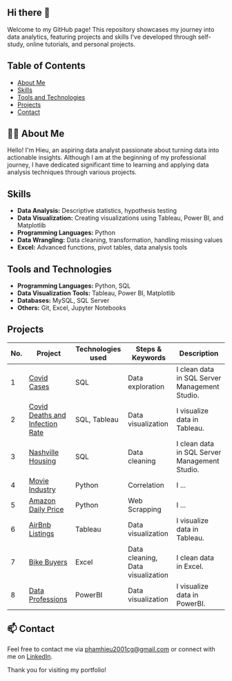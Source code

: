 ## Hi there 👋

Welcome to my GitHub page! This repository showcases my journey into data analytics, featuring projects and skills I've developed through self-study, online tutorials, and personal projects.

## Table of Contents
- [About Me](#about-me)
- [Skills](#skills)
- [Tools and Technologies](#tools-and-technologies)
- [Projects](#projects)
- [Contact](#contact)

## 👨‍💻 About Me

Hello! I'm Hieu, an aspiring data analyst passionate about turning data into actionable insights. Although I am at the beginning of my professional journey, I have dedicated significant time to learning and applying data analysis techniques through various projects.

## Skills

- **Data Analysis:** Descriptive statistics, hypothesis testing
- **Data Visualization:** Creating visualizations using Tableau, Power BI, and Matplotlib
- **Programming Languages:** Python
- **Data Wrangling:** Data cleaning, transformation, handling missing values
- **Excel:** Advanced functions, pivot tables, data analysis tools

## Tools and Technologies

- **Programming Languages:** Python, SQL
- **Data Visualization Tools:** Tableau, Power BI, Matplotlib
- **Databases:** MySQL, SQL Server
- **Others:** Git, Excel, Jupyter Notebooks

## Projects

| No. | Project | Technologies used | Steps & Keywords | Description |
| --- | ------- | ----- | ---------------- | ----------- |
| 1 | [Covid Cases](https://github.com/PhamTrungHieu2001/Covid) | SQL | Data exploration | I clean data in SQL Server Management Studio. |
| 2 | [Covid Deaths and Infection Rate](https://github.com/PhamTrungHieu2001/Covid-Deaths-and-Infection-Rate) | SQL, Tableau | Data visualization | I visualize data in Tableau. |
| 3 | [Nashville Housing](https://github.com/PhamTrungHieu2001/Nashville-Housing) | SQL | Data cleaning | I clean data in SQL Server Management Studio. |
| 4 | [Movie Industry](https://github.com/PhamTrungHieu2001/Movie-Industry) | Python | Correlation | I ... |
| 5 | [Amazon Daily Price](https://github.com/PhamTrungHieu2001/Amazon-Daily-Price) | Python | Web Scrapping | I ... |
| 6 | [AirBnb Listings](https://github.com/PhamTrungHieu2001/AirBnb-Listings) | Tableau | Data visualization  | I visualize data in Tableau. |
| 7 | [Bike Buyers](https://github.com/PhamTrungHieu2001/Bike-Buyers) | Excel | Data cleaning, Data visualization  | I clean data in Excel. |
| 8 | [Data Professions](https://github.com/PhamTrungHieu2001/Data-Professions) | PowerBI | Data visualization  | I visualize data in PowerBI. |

## 📫 Contact

Feel free to contact me via phamhieu2001cg@gmail.com or connect with me on [LinkedIn](https://www.linkedin.com/in/trung-hieu-pham-3b18b81a5/).

Thank you for visiting my portfolio!

